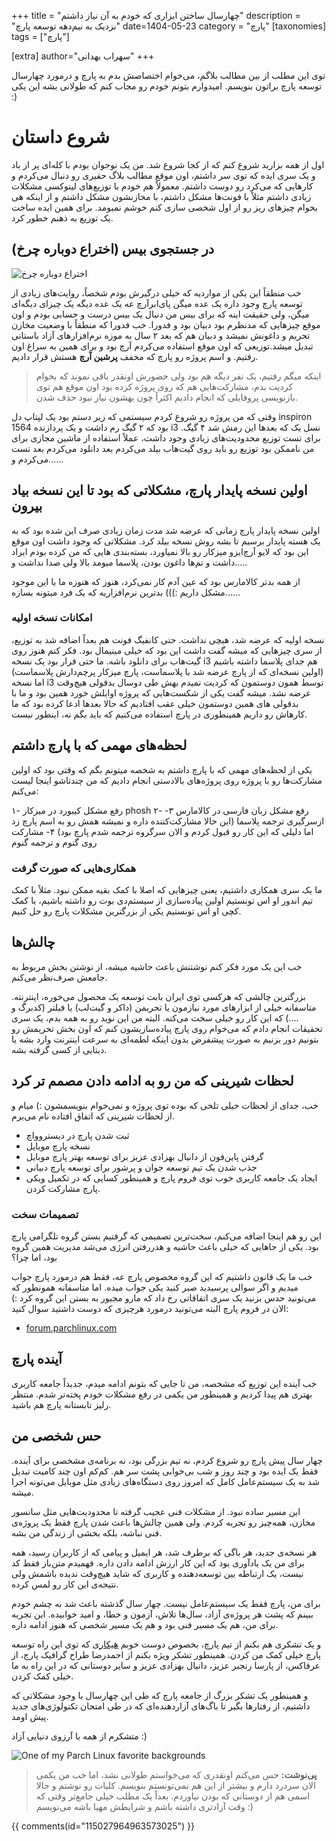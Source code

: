 +++
title = "چهارسال ساختن ابزاری که خودم به آن نیاز داشتم"
description = "نزدیک به نیم‌دهه توسعه پارچ"
date=1404-05-23
category = "پارچ"
[taxonomies]
tags = ["پارچ"]

[extra]
author="سهراب بهدانی"
+++

توی این مطلب از بین مطالب بلاگم، می‌خوام اختصاصش بدم به پارچ و درمورد چهارسال توسعه پارچ براتون بنویسم.
امیدوارم بتونم خودم رو مجاب کنم که طولانی بشه این یکی :)

<!-- more -->

# شروع داستان

اول از همه بزارید شروع کنم که از کجا شروع شد.
من یک نوجوان بودم با کله‌ای پر از باد و یک سری ایده که توی سر داشتم، اون موقع مطالب بلاگ حقیری رو دنبال می‌کردم و کارهایی که می‌کرد رو دوست داشتم. معمولاً هم خودم با توزیع‌های لینوکسی مشکلات زیادی داشتم مثلاً با فونت‌ها مشکل داشتم، با مخازنشون مشکل داشتم و از اینکه هی بخوام چیزهای ریز رو از اول شخصی سازی کنم خوشم نمیومد. برای همین ایده ساخت یک توزیع به ذهنم خطور کرد.

## در جستجوی بیس (اختراع دوباره چرخ)

![اختراع دوباره چرخ](https://s3.amazonaws.com/lowres.cartoonstock.com/history-cavemen-stone_age-prehistoric-wheel-inventing-jhan1287_low.jpg)

خب منطقاً این یکی از مواردیه که خیلی درگیرش بودم شخصاً، روایت‌های زیادی از توسعه پارچ وجود داره یک عده میگن پای‌ابرآرچ عه یک عده دیگه یک چیزای دیگه‌ای میگن، ولی حقیقت اینه که برای بیس من دنبال یک بیس درست و حسابی بودم و اون موقع چیزهایی که مدنظرم بود دبیان بود و فدورا. خب فدورا که منطقاً با وضعیت مخازن تحریم و داغونش نمیشد و دبیان هم که بعد ۲ سال به موزه نرم‌افزارهای آزاد باستانی تبدیل میشد.توزیعی که اون موقع استفاده می‌کردم آرچ بود و برای همین به سراغ اون رفتیم. و اسم پروژه رو پارچ که مخفف **پرشین آرچ** هستش قرار دادیم.

> اینکه میگم رفتیم، یک نفر دیگه هم بود ولی حضورش اونقدر باقی نموند که بخوام کردیت بدم، مشارکت‌هایی هم که روی پروژه کرده بود اون موقع هم توی بازنویسی پروفایلی که انجام دادیم اکثراً چون بهشون نیاز نبود حذف شدن.

وقتی که من پروژه رو شروع کردم سیستمی که زیر دستم بود یک لپتاپ دل inspiron 1564 بود که ۲ گیگ رم داشت و یک پردازنده i3 نسل یک که بعدها این رمش شد ۴ گیگ.
برای تست توزیع محدودیت‌های زیادی وجود داشت، عملاً استفاده از ماشین مجازی برای من ناممکن بود توزیع رو باید روی گیت‌هاب بیلد می‌کردم بعد دانلود می‌کردم بعد تست می‌کردم و......


## اولین نسخه پایدار پارچ، مشکلاتی که بود تا این نسخه بیاد بیرون

اولین نسخه پایدار پارچ زمانی که عرضه شد مدت زمان زیادی صرف این شده بود که به یک هسته پایدار برسیم تا بشه روش نسخه بیلد کرد. مشکلاتی که وجود داشت اون موقع این بود که لایو آرچ‌ایزو میزکار رو بالا نمیاورد، بسته‌بندی هایی که من کرده بودم ایراد داشت و تم‌ها داغون بودن، پلاسما میومد بالا ولی صدا نداشت و.....

از همه بدتر کالامارس بود که عین آدم کار نمی‌کرد، هنوز که هنوزه ما با این موجود مشکل داریم :))) بدترین نرم‌افزاریه که یک فرد میتونه بسازه...... 

### امکانات نسخه اولیه

نسخه اولیه که عرضه شد، هیچی نداشت. حتی کانفیگ فونت هم بعداً اضافه شد به توزیع، از سری چیزهایی که میشه گفت داشت این بود که خیلی مینیمال بود. فکر کنم هنوز روی گیت‌هاب برای دانلود باشه. ما حتی قرار بود یک نسخه i3 هم جدای پلاسما داشته باشیم (اولین نسخه‌ای که از پارچ عرضه شد با پلاسماست، پارچ میزکار پرچم‌دارش پلاسماست) اما نسخه i3 توسط همون دوستمون که کردیت نمیدم بهش طی دوسال بدقولی هیچ‌وقت عرضه نشد. میشه گفت یکی از شکست‌هایی که پروژه اوایلش خورد همین بود و ما با بدقولی های همین دوستمون خیلی عقب افتادیم که حالا بعدها ادعا کرده بود که ما کارهاش رو داریم همینطوری در پارچ استفاده می‌کنیم که باید بگم نه، اینطور نیست.

## لحظه‌های مهمی که با پارچ داشتم

یکی از لحظه‌های مهمی که با پارچ داشتم به شخصه میتونم بگم که وقتی بود که اولین مشارکت‌ها رو با پروژه روی پروژه‌های بالادستی انجام دادیم که من چندتاشو اینجا لیست می‌کنم:

۱- رفع مشکل کیبورد در میزکار phosh
۲- رفع مشکل زبان فارسی در کالامارس
۳- ازسرگیری ترجمه پلاسما (این حالا مشارکت‌کننده داره و نمیشه همش رو به اسم پارچ زد اما دلیلی که این کار رو قبول کردم و الان سرگروه ترجمه شدم پارچ بود)
۴- مشارکت روی گنوم و ترجمه گنوم 


### همکاری‌هایی که صورت گرفت
ما یک سری همکاری داشتیم، یعنی چیزهایی که اصلا با کمک بقیه ممکن نبود.
مثلاً با کمک تیم اندور او اس تونستیم اولین پیاده‌سازی از سیستم‌دی بوت رو داشته باشیم، با کمک کچی او اس تونستیم یکی از بزرگترین مشکلات پارچ رو حل کنیم.



## چالش‌ها
خب این یک مورد فکر کنم نوشتنش باعث حاشیه میشه، از نوشتن بخش مربوط به جامعش صرف‌نظر می‌کنم.

بزرگترین چالشی که هرکسی توی ایران بابت توسعه یک محصول می‌خوره، اینترنته. متاسفانه خیلی از ابزارهای مورد نیازمون یا تحریمن (داکر و گیت‌لب) یا فیلتر (کدبرگ و ....) که این کار رو خیلی سخت می‌کنه.
البته من این نوید رو به همه بدم، یک سری تحقیقات انجام دادم که می‌خوام روی پارچ پیاده‌سازیشون کنم که اون بخش تحریمش رو بتونیم دور بزنیم به صورت پیشفرض بدون اینکه لطمه‌ای به سرعت اینترنت وارد بشه یا دیتایی از کسی گرفته بشه.

## لحظات شیرینی که من رو به ادامه دادن مصمم تر کرد

خب، جدای از لحظات خیلی تلخی که بوده توی پروژه و نمی‌خوام بنویسمشون :) میام و از لحظات شیرینی که اتفاق افتاده نام می‌برم.

- ثبت شدن پارچ در دیستروواچ
- نسخه پارچ موبایل
- گرفتن پاین‌فون از دانیال بهزادی عزیز برای توسعه بهتر پارچ موبایل
- جذب شدن یک تیم توسعه جوان و پرشور برای توسعه پارچ دبیانی
- ایجاد یک جامعه کاربری خوب توی فروم پارچ و همینطور کسایی که در تکمیل ویکی پارچ مشارکت کردن.

### تصمیمات سخت

این رو هم اینجا اضافه می‌کنم، سخت‌ترین تصمیمی که گرفتیم بستن گروه تلگرامی پارچ بود. یکی از جاهایی که خیلی باعث حاشیه و هدررفتن انرژ‌ی می‌شد مدیریت همین گروه بود، اما چرا؟

خب ما یک قانون داشتیم که این گروه مخصوص پارچ عه، فقط هم درمورد پارچ جواب میدیم و اگر سوالی پرسیدید صبر کنید یکی جواب میده.
اما متاسفانه همونطور که می‌تونید حدس بزنید یک سری اتفاقاتی رخ داد که مارو مجبور به بستن این گروه کرد :)
الان در فروم پارچ البته می‌تونید درمورد هرچیزی که دوست داشتید سوال کنید:

- [forum.parchlinux.com](https://forum.parchlinux.com)


## آینده پارچ

خب آینده این توزیع که مشخصه، من تا جایی که بتونم ادامه میدم، جدیداً جامعه کاربری بهتری هم پیدا کردیم و همینطور من یکمی در رفع مشکلات خودم پخته‌تر شدم. منتظر رلیز تابستانه پارچ هم باشید.

## حس شخصی من

چهار سال پیش پارچ رو شروع کردم، نه تیم بزرگی بود، نه برنامه‌ی مشخصی برای آینده. فقط یک ایده بود و چند روز و شب بی‌خوابی پشت سر هم. کم‌کم اون چند کامیت تبدیل شد به یک سیستم‌عامل کامل که امروز روی دستگاه‌های زیادی مثل موبایل می‌تونه اجرا میشه.

این مسیر ساده نبود. از مشکلات فنی عجیب گرفته تا محدودیت‌هایی مثل سانسور مخازن، همه‌چیز رو تجربه کردم. ولی همین چالش‌ها باعث شدن پارچ فقط یک پروژه‌ی فنی نباشه، بلکه بخشی از زندگی من بشه.

هر نسخه‌ی جدید، هر باگی که برطرف شد، هر ایمیل و پیامی که از کاربران رسید، همه برای من یک یادآوری بود که این کار ارزش ادامه دادن داره. فهمیدم متن‌باز فقط کد نیست، یک ارتباطه بین توسعه‌دهنده و کاربری که شاید هیچ‌وقت ندیده باشمش ولی نتیجه‌ی این کار رو لمس کرده.

برای من، پارچ فقط یک سیستم‌عامل نیست. چهار سال گذشته باعث شد به چشم خودم ببینم که پشت هر پروژه‌ی آزاد، سال‌ها تلاش، آزمون و خطا، و امید خوابیده. این تجربه برای من، هم یک مسیر فنی بود و هم یک مسیر شخصی که هنوز ادامه داره.

و یک تشکری هم بکنم از تیم پارچ، بخصوص دوست خوبم [هیکاری](https://metantesan.com) که توی این راه توسعه پارچ خیلی کمک من کردن. همینطور تشکر ویژه بکنم از احمدرضا طراح گرافیک پارچ، از عرفاکس، از پارسا رنجبر عزیز، دانیال بهزادی عزیز و سایر دوستانی که در این راه به ما خیلی کمک کردن.

و همینطور یک تشکر بزرگ از جامعه پارچ که طی این چهارسال با وجود مشکلاتی که داشتیم، از رفتارها بگیر تا باگ‌های آزاردهنده‌ای که در طی امتحان تکنولوژی‌های جدید پیش اومد.

متشکرم از همه با آرزوی دنیایی آزاد :)

![One of my Parch Linux favorite backgrounds](https://git.parchlinux.com/artwork/wallpapers/media/branch/main/Banner.png)


> **پی‌نوشت:** حس می‌کنم اونقدری که می‌خواستم طولانی نشد، اما خب من یکمی الان سردرد دارم و بیشتر از این هم نمی‌تونستم بنویسم. کلیات رو نوشتم و حالا اسمی هم از دوستانی که بودن نیاوردم. بعداً یک مطلب خیلی جامع‌تر وقتی که وقت آزادتری داشته باشم و شرایطش مهیا باشه می‌نویسم :)


<div>
<meta name="fediverse:creator" content="@sohrab@bsd.cafe">
</div>

{{ comments(id="115027964963573025") }}


